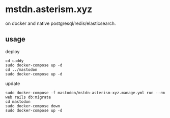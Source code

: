 # mstdn.asterism.xyz

on docker and native postgresql/redis/elasticsearch.

## usage

deploy

```
cd caddy
sudo docker-compose up -d
cd ../mastodon
sudo docker-compose up -d
```

update

```
sudo docker-compose -f mastodon/mstdn-asterism-xyz.manage.yml run --rm web rails db:migrate
cd mastodon
sudo docker-compose down
sudo docker-compose up -d
```
